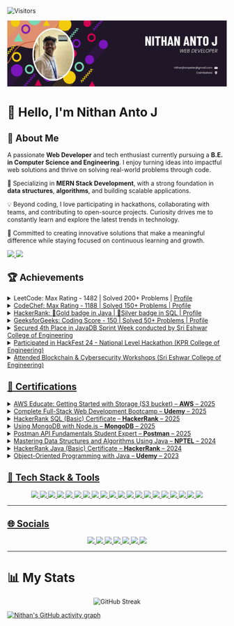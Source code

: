 ![Visitors](https://api.visitorbadge.io/api/visitors?path=https%3A%2F%2Fgithub.com%2FNithanantoj%2FNithanantoj%2Fgithub-visitors-badge&label=PROFILE%20VIEWS&labelColor=%23697689&countColor=%2302066f&style=default&labelStyle=none)

![AWS Console](images/Nithan-cover.png)

# 👋 Hello, I'm Nithan Anto J  

## 🌟 About Me  

A passionate **Web Developer** and tech enthusiast currently pursuing a **B.E. in Computer Science and Engineering**. I enjoy turning ideas into impactful web solutions and thrive on solving real-world problems through code.  

🔧 Specializing in **MERN Stack Development**, with a strong foundation in **data structures**, **algorithms**, and building scalable applications.  

💡 Beyond coding, I love participating in hackathons, collaborating with teams, and contributing to open-source projects. Curiosity drives me to constantly learn and explore the latest trends in technology.  

🚀 Committed to creating innovative solutions that make a meaningful difference while staying focused on continuous learning and growth. 

<p align="left">
  <a href="mailto:nithanjhonpeter@gmail.com">
    <img src="https://img.shields.io/badge/Email-D14836?style=for-the-badge&logo=gmail&logoColor=white"/>
  </a>
  <a href="https://www.linkedin.com/in/nithanjhonpeter/" target="_blank">
    <img src="https://img.shields.io/badge/LinkedIn-%230077B5?style=for-the-badge&logo=linkedin&logoColor=white" />
  </a>
</p>


## 🏆 Achievements

<details>
  <summary>LeetCode: Max Rating - 1482 | Solved 200+ Problems | <a href="https://leetcode.com/u/nithanantoj55/" target="_blank">Profile</summary>
</details>

<details>
  <summary>CodeChef: Max Rating - 1188 | Solved 150+ Problems | <a href="https://www.codechef.com/users/nithanantoj55" target="_blank">Profile</summary>
</details>

<details>
  <summary>HackerRank: 🥇Gold badge in Java | 🥈Silver badge in SQL | <a href="https://www.hackerrank.com/profile/nithananto_j2021" target="_blank">Profile</summary>
</details>

<details>
  <summary>GeeksforGeeks: Coding Score - 150 | Solved 50+ Problems | <a href="https://www.geeksforgeeks.org/user/nithanjhyjne/" target="_blank">Profile</summary>
</details>

<details>
  <summary>Secured 4th Place in JavaDB Sprint Week conducted by Sri Eshwar College of Engineering</summary>
</details>

<details>
  <summary>Participated in HackFest 24 - National Level Hackathon (KPR College of Engineering)</summary>
</details>

<details>
  <summary>Attended Blockchain & Cybersecurity Workshops (Sri Eshwar College of Engineering)</summary>
</details>

## 📜 Certifications

<details>
  <summary>AWS Educate: Getting Started with Storage (S3 bucket) – <b>AWS</b> – 2025</summary>
</details>

<details>
  <summary>Complete Full-Stack Web Development Bootcamp – <b>Udemy</b> – 2025</summary>
</details>

<details>
  <summary>HackerRank SQL (Basic) Certificate – <b>HackerRank</b> – 2025</summary>
</details>

<details>
  <summary>Using MongoDB with Node.js – <b>MongoDB</b> – 2025</summary>
</details>

<details>
  <summary>Postman API Fundamentals Student Expert – <b>Postman</b> – 2025</summary>
</details>

<details>
  <summary>Mastering Data Structures and Algorithms Using Java – <b>NPTEL</b> – 2024</summary>
</details>

<details>
  <summary>HackerRank Java (Basic) Certificate – <b>HackerRank</b> – 2024</summary>
</details>

<details>
  <summary>Object-Oriented Programming with Java – <b>Udemy</b> – 2023</summary>
</details>

## 🚀 Tech Stack & Tools


<p align="center">
  <img src="https://img.shields.io/badge/Java-%23ED8B00?style=for-the-badge&logo=openjdk&logoColor=white"/>
  <img src="https://img.shields.io/badge/JavaScript-%23F7DF1E?style=for-the-badge&logo=javascript&logoColor=black"/>
  <img src="https://img.shields.io/badge/C-%2300599C?style=for-the-badge&logo=c&logoColor=white"/>
  <img src="https://img.shields.io/badge/Spring%20Boot-%236DB33F?style=for-the-badge&logo=spring-boot&logoColor=white"/>
  <img src="https://img.shields.io/badge/Node.js-%23339933?style=for-the-badge&logo=node.js&logoColor=white"/>
  <img src="https://img.shields.io/badge/Express.js-%23000000?style=for-the-badge&logo=express&logoColor=white"/>
  <img src="https://img.shields.io/badge/HTML5-%23E34F26?style=for-the-badge&logo=html5&logoColor=white"/>
  <img src="https://img.shields.io/badge/CSS3-%231572B6?style=for-the-badge&logo=css3&logoColor=white"/>
  <img src="https://img.shields.io/badge/React-%2361DAFB?style=for-the-badge&logo=react&logoColor=black"/>
  <img src="https://img.shields.io/badge/MongoDB-%2347A248?style=for-the-badge&logo=mongodb&logoColor=white"/>
  <img src="https://img.shields.io/badge/Firebase-%23FFCA28?style=for-the-badge&logo=firebase&logoColor=black"/>
  <img src="https://img.shields.io/badge/SQL-%2300C7B7?style=for-the-badge&logo=sqlite&logoColor=white"/>
  <img src="https://img.shields.io/badge/AWS-%23FF9900?style=for-the-badge&logo=amazon-aws&logoColor=white"/>
  <img src="https://img.shields.io/badge/Postman-%23FF6C37?style=for-the-badge&logo=postman&logoColor=white"/>
  <img src="https://img.shields.io/badge/Git-%23F05032?style=for-the-badge&logo=git&logoColor=white"/>
  <img src="https://img.shields.io/badge/GitHub-%23181717?style=for-the-badge&logo=github&logoColor=white"/>
  <img src="https://img.shields.io/badge/VSCode-%23007ACC?style=for-the-badge&logo=visual-studio-code&logoColor=white"/>
  <img src="https://img.shields.io/badge/IntelliJ%20IDEA-%23000000?style=for-the-badge&logo=intellij-idea&logoColor=white"/>
  <img src="https://img.shields.io/badge/Canva-%2300C4CC?style=for-the-badge&logo=canva&logoColor=white"/>
  <img src="https://img.shields.io/badge/Figma-%23F24E1E?style=for-the-badge&logo=figma&logoColor=white"/>
</p>

---

## 🌐 Socials

<p align="center">
  <a href="https://www.linkedin.com/in/nithanjhonpeter/" target="_blank">
    <img src="https://img.shields.io/badge/LinkedIn-%230077B5?style=for-the-badge&logo=linkedin&logoColor=white" />
  </a>
  <a href="https://leetcode.com/u/nithanantoj55/" target="_blank">
    <img src="https://img.shields.io/badge/LeetCode-%23FFA116?style=for-the-badge&logo=leetcode&logoColor=black" />
  </a>
  <a href="https://www.geeksforgeeks.org/user/nithanjhyjne/" target="_blank">
    <img src="https://img.shields.io/badge/GeeksforGeeks-%2300FF00?style=for-the-badge&logo=geeksforgeeks&logoColor=white" />
  </a>
  <a href="https://www.codechef.com/users/nithanantoj55" target="_blank">
    <img src="https://img.shields.io/badge/CodeChef-%23DE3423?style=for-the-badge&logo=codechef&logoColor=white" />
  </a>
  <a href="https://github.com/Nithanantoj" target="_blank">
    <img src="https://img.shields.io/badge/GitHub-%23181717?style=for-the-badge&logo=github&logoColor=white" />
  </a>
  <a href="https://www.hackerrank.com/profile/nithananto_j2021" target="_blank">
    <img src="https://img.shields.io/badge/HackerRank-%232EC866?style=for-the-badge&logo=hackerrank&logoColor=white" />
  </a>
  <a href="https://linktr.ee/nithanantoj2004" target="_blank">
    <img src="https://img.shields.io/badge/Linktree-%2300B300?style=for-the-badge&logo=linktree&logoColor=white" />
  </a>
</p>

---

# 📊 My Stats

<p align="center">
  <img src="https://nirzak-streak-stats.vercel.app/?user=Nithanantoj&layout=compact&theme=vision-friendly-dark&card_width=1010&border_color=FFFFFF" alt="GitHub Streak" />
</p>

[![Nithan's GitHub activity graph](https://github-readme-activity-graph.vercel.app/graph?username=Nithanantoj&theme=react-dark)](https://github.com/Nithanantoj)




